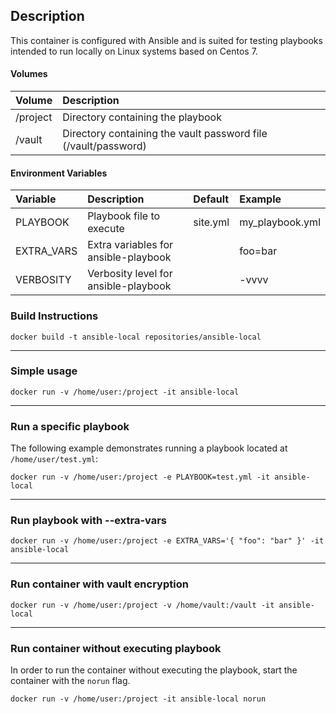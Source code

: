 ## Description

This container is configured with Ansible and is suited for testing playbooks 
intended to run locally on Linux systems based on Centos 7.

#### Volumes

| Volume       | Description                                                     |
|:-------------|:----------------------------------------------------------------|
| /project     | Directory containing the playbook                               |
| /vault       | Directory containing the vault password file (/vault/password)  |


#### Environment Variables

| Variable     | Description                            | Default    | Example         |
|:-------------|:---------------------------------------|:-----------|:----------------|
| PLAYBOOK     | Playbook file to execute               | site.yml   | my_playbook.yml |
| EXTRA_VARS   | Extra variables for ansible-playbook   |            | foo=bar         |
| VERBOSITY    | Verbosity level for ansible-playbook   |            | -vvvv           |


### Build Instructions
    docker build -t ansible-local repositories/ansible-local
---

### Simple usage
    docker run -v /home/user:/project -it ansible-local
---

### Run a specific playbook

The following example demonstrates running a playbook located at `/home/user/test.yml`:

    docker run -v /home/user:/project -e PLAYBOOK=test.yml -it ansible-local

---

### Run playbook with --extra-vars
    docker run -v /home/user:/project -e EXTRA_VARS='{ "foo": "bar" }' -it ansible-local
---

### Run container with vault encryption
    docker run -v /home/user:/project -v /home/vault:/vault -it ansible-local
---

### Run container without executing playbook
In order to run the container without executing the playbook, start the container with
the `norun` flag.

    docker run -v /home/user:/project -it ansible-local norun
